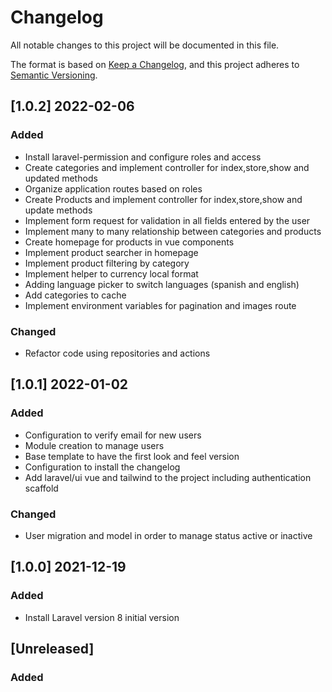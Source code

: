 # Changelog
All notable changes to this project will be documented in this file.

The format is based on [Keep a Changelog](https://keepachangelog.com/en/1.0.0/),
and this project adheres to [Semantic Versioning](https://semver.org/spec/v2.0.0.html).

## [1.0.2] 2022-02-06
### Added
- Install laravel-permission and configure roles and access 
- Create categories and implement controller for index,store,show and updated methods
- Organize application routes based on roles
- Create Products and implement controller for index,store,show and update methods
- Implement form request for validation in all fields entered by the user
- Implement many to many relationship between categories and products
- Create homepage for products in vue components
- Implement product searcher in homepage
- Implement product filtering by category
- Implement helper to currency local format
- Adding language picker to switch languages (spanish and english)
- Add categories to cache
- Implement environment variables for pagination and images route

### Changed
- Refactor code using repositories and actions


## [1.0.1] 2022-01-02
### Added
- Configuration to verify email for new users
- Module creation to manage users
- Base template to have the first look and feel version
- Configuration to install the changelog
- Add laravel/ui vue and tailwind to the project including authentication scaffold

### Changed
- User migration and model in order to manage status active or inactive

## [1.0.0] 2021-12-19
### Added
- Install Laravel version 8 initial version

## [Unreleased]
### Added
